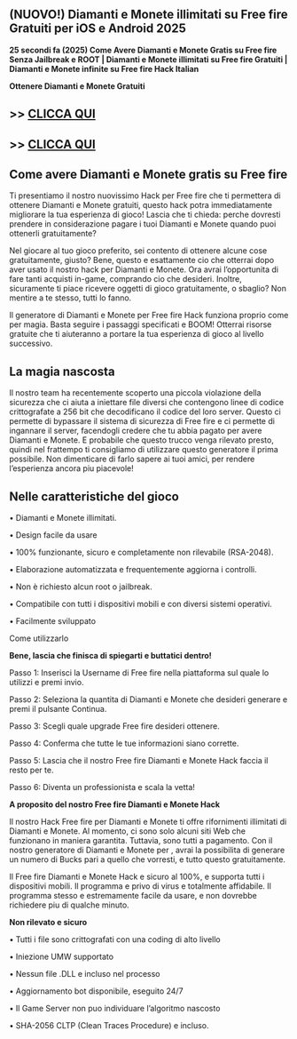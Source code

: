 ## (NUOVO!) Diamanti e Monete illimitati su Free fire Gratuiti per iOS e Android 2025

**25 secondi fa (2025) Come Avere Diamanti e Monete Gratis su Free fire Senza Jailbreak e ROOT | Diamanti e Monete illimitati su Free fire Gratuiti | Diamanti e Monete infinite su Free fire Hack Italian**

**Ottenere Diamanti e Monete Gratuiti**

## >> <a href="https://www.konicaminoltasa.com/getmedia/f0894f1b-f7e4-4966-a43e-be241637e3fc/fr33f1r3.html">CLICCA QUI</a>


## >> <a href="https://www.konicaminoltasa.com/getmedia/f0894f1b-f7e4-4966-a43e-be241637e3fc/fr33f1r3.html">CLICCA QUI</a>


## **Come avere Diamanti e Monete gratis su Free fire**

Ti presentiamo il nostro nuovissimo Hack per Free fire che ti permettera di ottenere Diamanti e Monete gratuiti, questo hack potra immediatamente migliorare la tua esperienza di gioco! Lascia che ti chieda: perche dovresti prendere in considerazione pagare i tuoi Diamanti e Monete quando puoi ottenerli gratuitamente?

Nel giocare al tuo gioco preferito, sei contento di ottenere alcune cose gratuitamente, giusto? Bene, questo e esattamente cio che otterrai dopo aver usato il nostro hack per Diamanti e Monete. Ora avrai l’opportunita di fare tanti acquisti in-game, comprando cio che desideri. Inoltre, sicuramente ti piace ricevere oggetti di gioco gratuitamente, o sbaglio? Non mentire a te stesso, tutti lo fanno.

Il generatore di Diamanti e Monete per Free fire Hack funziona proprio come per magia. Basta seguire i passaggi specificati e BOOM! Otterrai risorse gratuite che ti aiuteranno a portare la tua esperienza di gioco al livello successivo.

## **La magia nascosta**

Il nostro team ha recentemente scoperto una piccola violazione della sicurezza che ci aiuta a iniettare file diversi che contengono linee di codice crittografate a 256 bit che decodificano il codice del loro server. Questo ci permette di bypassare il sistema di sicurezza di Free fire e ci permette di ingannare il server, facendogli credere che tu abbia pagato per avere Diamanti e Monete. E probabile che questo trucco venga rilevato presto, quindi nel frattempo ti consigliamo di utilizzare questo generatore il prima possibile. Non dimenticare di farlo sapere ai tuoi amici, per rendere l’esperienza ancora piu piacevole!

## **Nelle caratteristiche del gioco**

• Diamanti e Monete illimitati.

• Design facile da usare

• 100% funzionante, sicuro e completamente non rilevabile (RSA-2048).

• Elaborazione automatizzata e frequentemente aggiorna i controlli.

• Non è richiesto alcun root o jailbreak.

• Compatibile con tutti i dispositivi mobili e con diversi sistemi operativi.

• Facilmente sviluppato

Come utilizzarlo

**Bene, lascia che finisca di spiegarti e buttatici dentro!**

Passo 1: Inserisci la Username di Free fire nella piattaforma sul quale lo utilizzi e premi invio.

Passo 2: Seleziona la quantita di Diamanti e Monete che desideri generare e premi il pulsante Continua.

Passo 3: Scegli quale upgrade Free fire desideri ottenere.

Passo 4: Conferma che tutte le tue informazioni siano corrette.

Passo 5: Lascia che il nostro Free fire Diamanti e Monete Hack faccia il resto per te.

Passo 6: Diventa un professionista e scala la vetta!

**A proposito del nostro Free fire Diamanti e Monete Hack**

Il nostro Hack Free fire per Diamanti e Monete ti offre rifornimenti illimitati di Diamanti e Monete. Al momento, ci sono solo alcuni siti Web che funzionano in maniera garantita. Tuttavia, sono tutti a pagamento. Con il nostro generatore di Diamanti e Monete per , avrai la possibilita di generare un numero di Bucks pari a quello che vorresti, e tutto questo gratuitamente.

Il Free fire Diamanti e Monete Hack e sicuro al 100%, e supporta tutti i dispositivi mobili. Il programma e privo di virus e totalmente affidabile. Il programma stesso e estremamente facile da usare, e non dovrebbe richiedere piu di qualche minuto.

**Non rilevato e sicuro**

• Tutti i file sono crittografati con una coding di alto livello

• Iniezione UMW supportato

• Nessun file .DLL e incluso nel processo

• Aggiornamento bot disponibile, eseguito 24/7

• Il Game Server non puo individuare l’algoritmo nascosto

• SHA-2056 CLTP (Clean Traces Procedure) e incluso.
